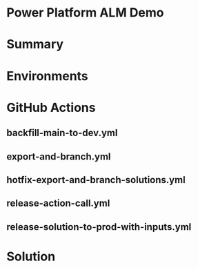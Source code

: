 # Power Platform ALM Demo

# Summary

# Environments

# GitHub Actions

## backfill-main-to-dev.yml

## export-and-branch.yml

## hotfix-export-and-branch-solutions.yml

## release-action-call.yml

## release-solution-to-prod-with-inputs.yml

# Solution


